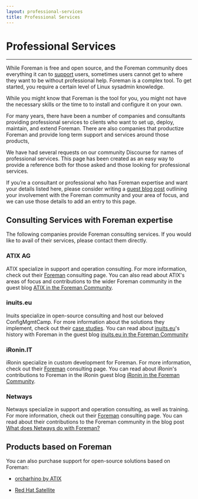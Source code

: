 ```yaml
---
layout: professional-services
title: Professional Services
---
```


# Professional Services
------------------------------

While Foreman is free and open source, and the Foreman community does everything it can to [support](https://theforeman.org/support.html) users, sometimes users cannot get to where they want to be without professional help. Foreman is a complex tool. To get started, you require a certain level of Linux sysadmin knowledge.  

While you might know that Foreman is the tool for you, you might not have the necessary skills or the time to to install and configure it on your own.

For many years, there have been a number of companies and consultants providing professional services to clients who want to set up, deploy, maintain, and extend Foreman. There are also companies that productize Foreman and provide long term support and services around those products,

We have had several requests on our community Discourse for names of professional services. This page has been created as an easy way to provide a reference both for those asked and those looking for professional services.

If you’re a consultant or professional who has Foreman expertise and want your details listed here, please consider writing a [guest blog post](https://github.com/theforeman/theforeman.org/#contributing-a-blog-post) outlining your involvement with the Foreman community and your area of focus, and we can use those details to add an entry to this page.

## Consulting Services with Foreman expertise

The following companies provide Foreman consulting services. If you would like to avail of their services, please contact them directly.

### ATIX AG

ATIX specialize in support and operation consulting. For more information, check out their [Foreman](https://atix.de/en/foreman/) consulting page. You can also read about ATIX's areas of focus and contributions to the wider Foreman community in the guest blog [ATIX in the Foreman Community](https://theforeman.org/2020/10/atix-in-the-foreman-community.html).

### inuits.eu

Inuits specialize in open-source consulting and host our beloved ConfigMgmtCamp. For more information about the solutions they implement, check out their [case studies](https://inuits.eu/businesscases/). You can read about [inuits.eu](inuits.eu)'s history with Foreman in the guest blog [inuits.eu in the Foreman Community](https://theforeman.org/2021/06/inuitseu-in-the-foreman-community.html)

### iRonin.IT

iRonin specialize in custom development for Foreman. For more information, check out their [Foreman](https://www.ironin.it/foreman-development-services.html) consulting page. You can read about iRonin's contributions to Foreman in the iRonin guest blog [iRonin in the Foreman Community](https://theforeman.org/2020/09/ironin-in-the-foreman-community.html).

### Netways

Netways specialize in support and operation consulting, as well as training. For more information, check out their [Foreman](https://www.netways.de/en/automation/foreman/) consulting page. You can read about their contributions to the Foreman community in the blog post [What does Netways do with Foreman?](https://theforeman.org/2020/10/what-does-netways-do-with-foreman.html)

## Products based on Foreman

You can also purchase support for open-source solutions based on Foreman:

* [orcharhino by ATIX](https://orcharhino.com/en/)

* [Red Hat Satellite](https://www.redhat.com/en/technologies/management/satellite)

